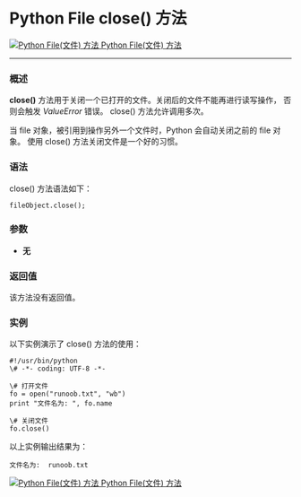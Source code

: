 Python File close() 方法
======================

 [![Python File(文件) 方法](../images/up.gif) Python File(文件) 方法](file-methods.html)

* * *

### 概述

**close()** 方法用于关闭一个已打开的文件。关闭后的文件不能再进行读写操作， 否则会触发 _ValueError_ 错误。 close() 方法允许调用多次。

当 file 对象，被引用到操作另外一个文件时，Python 会自动关闭之前的 file 对象。 使用 close() 方法关闭文件是一个好的习惯。

### 语法

close() 方法语法如下：
```
fileObject.close();
```
### 参数

*   **无**
    

### 返回值

该方法没有返回值。

### 实例

以下实例演示了 close() 方法的使用：
```
#!/usr/bin/python
\# -*- coding: UTF-8 -*-

\# 打开文件
fo = open("runoob.txt", "wb")
print "文件名为: ", fo.name

\# 关闭文件
fo.close()
```
以上实例输出结果为：
```
文件名为:  runoob.txt
```
 [![Python File(文件) 方法](../images/up.gif) Python File(文件) 方法](file-methods.html)
